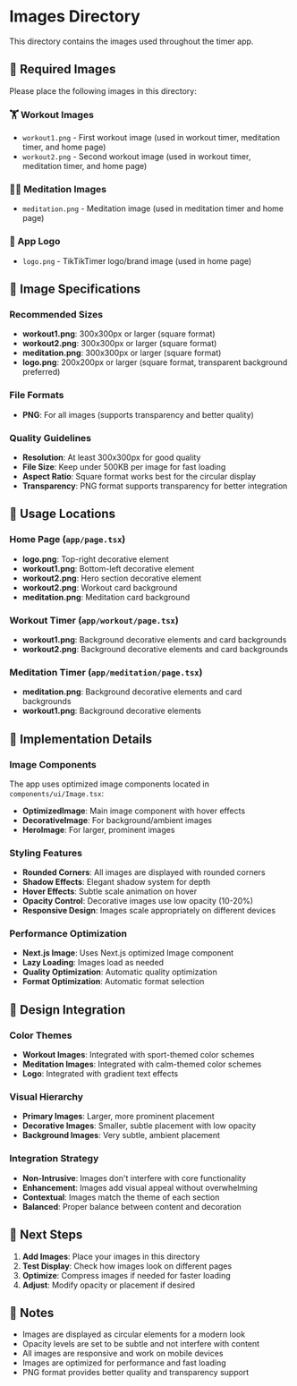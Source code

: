 # Images Directory

This directory contains the images used throughout the timer app.

## 📁 Required Images

Please place the following images in this directory:

### 🏋️ Workout Images
- `workout1.png` - First workout image (used in workout timer, meditation timer, and home page)
- `workout2.png` - Second workout image (used in workout timer, meditation timer, and home page)

### 🧘‍♀️ Meditation Images
- `meditation.png` - Meditation image (used in meditation timer and home page)

### 🎯 App Logo
- `logo.png` - TikTikTimer logo/brand image (used in home page)

## 🎨 Image Specifications

### Recommended Sizes
- **workout1.png**: 300x300px or larger (square format)
- **workout2.png**: 300x300px or larger (square format)
- **meditation.png**: 300x300px or larger (square format)
- **logo.png**: 200x200px or larger (square format, transparent background preferred)

### File Formats
- **PNG**: For all images (supports transparency and better quality)

### Quality Guidelines
- **Resolution**: At least 300x300px for good quality
- **File Size**: Keep under 500KB per image for fast loading
- **Aspect Ratio**: Square format works best for the circular display
- **Transparency**: PNG format supports transparency for better integration

## 🎯 Usage Locations

### Home Page (`app/page.tsx`)
- **logo.png**: Top-right decorative element
- **workout1.png**: Bottom-left decorative element
- **workout2.png**: Hero section decorative element
- **workout2.png**: Workout card background
- **meditation.png**: Meditation card background

### Workout Timer (`app/workout/page.tsx`)
- **workout1.png**: Background decorative elements and card backgrounds
- **workout2.png**: Background decorative elements and card backgrounds

### Meditation Timer (`app/meditation/page.tsx`)
- **meditation.png**: Background decorative elements and card backgrounds
- **workout1.png**: Background decorative elements

## 🔧 Implementation Details

### Image Components
The app uses optimized image components located in `components/ui/Image.tsx`:

- **OptimizedImage**: Main image component with hover effects
- **DecorativeImage**: For background/ambient images
- **HeroImage**: For larger, prominent images

### Styling Features
- **Rounded Corners**: All images are displayed with rounded corners
- **Shadow Effects**: Elegant shadow system for depth
- **Hover Effects**: Subtle scale animation on hover
- **Opacity Control**: Decorative images use low opacity (10-20%)
- **Responsive Design**: Images scale appropriately on different devices

### Performance Optimization
- **Next.js Image**: Uses Next.js optimized Image component
- **Lazy Loading**: Images load as needed
- **Quality Optimization**: Automatic quality optimization
- **Format Optimization**: Automatic format selection

## 🎨 Design Integration

### Color Themes
- **Workout Images**: Integrated with sport-themed color schemes
- **Meditation Images**: Integrated with calm-themed color schemes
- **Logo**: Integrated with gradient text effects

### Visual Hierarchy
- **Primary Images**: Larger, more prominent placement
- **Decorative Images**: Smaller, subtle placement with low opacity
- **Background Images**: Very subtle, ambient placement

### Integration Strategy
- **Non-Intrusive**: Images don't interfere with core functionality
- **Enhancement**: Images add visual appeal without overwhelming
- **Contextual**: Images match the theme of each section
- **Balanced**: Proper balance between content and decoration

## 🚀 Next Steps

1. **Add Images**: Place your images in this directory
2. **Test Display**: Check how images look on different pages
3. **Optimize**: Compress images if needed for faster loading
4. **Adjust**: Modify opacity or placement if desired

## 📝 Notes

- Images are displayed as circular elements for a modern look
- Opacity levels are set to be subtle and not interfere with content
- All images are responsive and work on mobile devices
- Images are optimized for performance and fast loading
- PNG format provides better quality and transparency support
